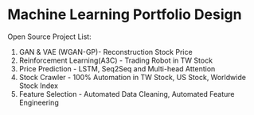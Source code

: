# Machine Learning Portfolio Design

Open Source Project List:

1. GAN & VAE (WGAN-GP)- Reconstruction Stock Price
2. Reinforcement Learning(A3C) - Trading Robot in TW Stock  
3. Price Prediction - LSTM, Seq2Seq and Multi-head Attention  
4. Stock Crawler - 100% Automation in TW Stock, US Stock, Worldwide Stock Index 
5. Feature Selection - Automated Data Cleaning, Automated Feature Engineering
